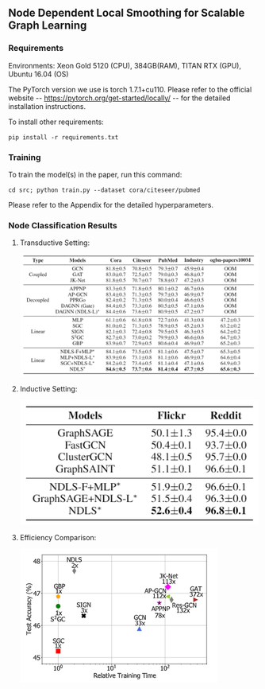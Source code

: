 ## Node Dependent Local Smoothing for Scalable Graph Learning



### Requirements

Environments: Xeon Gold 5120 (CPU), 384GB(RAM), TITAN RTX (GPU), Ubuntu 16.04 (OS)

The PyTorch version we use is torch 1.7.1+cu110. Please refer to the official website -- https://pytorch.org/get-started/locally/ -- for the detailed installation instructions.

To install other requirements:

```setup
pip install -r requirements.txt
```



### Training

To train the model(s) in the paper, run this command:

```train
cd src; python train.py --dataset cora/citeseer/pubmed
```

Please refer to the Appendix for the detailed hyperparameters.



### Node Classification Results

1. Transductive Setting:

   ![transductive](./transductive_results.png)

2. Inductive Setting: 

   ![inductive](./inductive_results.png)

3. Efficiency Comparison: 

   ![efficiency](./efficiency.png)
   
